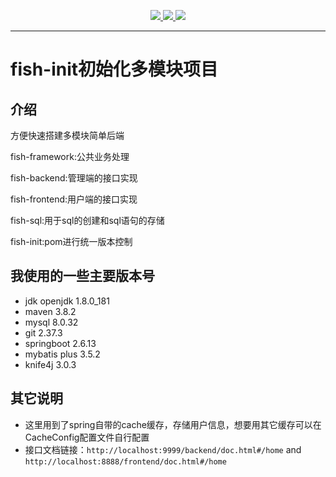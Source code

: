 
<p align="center">
	<a target="_blank" href="https://spring.io/projects/spring-boot">
		<img src="https://img.shields.io/badge/spring%20boot-2.6.13-green" />
	</a>
    <a target="_blank" href="https://www.oracle.com/java/technologies/javase/javase-jdk8-downloads.html">
		<img src="https://img.shields.io/badge/maven-3.8.2-blue.svg" />
	</a>
    <a target="_blank" href="https://www.oracle.com/java/technologies/javase/javase-jdk8-downloads.html">
		<img src="https://img.shields.io/badge/openjdk-1.8.0_181-yellow.svg" />
	</a>
</p>

----------

# fish-init初始化多模块项目

## 介绍

方便快速搭建多模块简单后端

fish-framework:公共业务处理

fish-backend:管理端的接口实现

fish-frontend:用户端的接口实现

fish-sql:用于sql的创建和sql语句的存储

fish-init:pom进行统一版本控制

## 我使用的一些主要版本号

- jdk openjdk 1.8.0_181
- maven 3.8.2
- mysql 8.0.32
- git 2.37.3
- springboot 2.6.13
- mybatis plus 3.5.2
- knife4j 3.0.3

## 其它说明

- 这里用到了spring自带的cache缓存，存储用户信息，想要用其它缓存可以在CacheConfig配置文件自行配置
- 接口文档链接：`http://localhost:9999/backend/doc.html#/home` and `http://localhost:8888/frontend/doc.html#/home`


